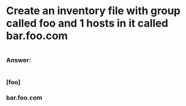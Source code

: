 
# Create an inventory file with group called foo and 1 hosts in it called bar.foo.com
#

###
### Answer:
###
#

### [foo]
### bar.foo.com
###
